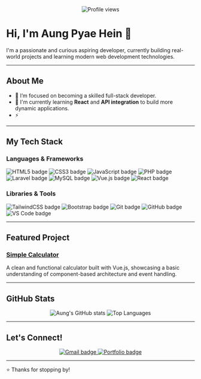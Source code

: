 <div align="center">
  <img src="https://komarev.com/ghpvc/?username=aungpyaeheiin&label=PROFILE+VIEWS&color=2e2e2e&style=for-the-badge" alt="Profile views">
</div>

# Hi, I'm Aung Pyae Hein 👋

I'm a passionate and curious aspiring developer, currently building real-world projects and learning modern web development technologies.

---

## **About Me**

- 🔭 I’m focused on becoming a skilled full-stack developer.
- 🌱 I'm currently learning **React** and **API integration** to build more dynamic applications.
- ⚡ 
---

## **My Tech Stack**

### Languages & Frameworks
<p align="left">
  <img src="https://img.shields.io/badge/HTML5-E34F26?style=for-the-badge&logo=html5&logoColor=white" alt="HTML5 badge"/>
  <img src="https://img.shields.io/badge/CSS3-1572B6?style=for-the-badge&logo=css3&logoColor=white" alt="CSS3 badge"/>
  <img src="https://img.shields.io/badge/JavaScript-F7DF1E?style=for-the-badge&logo=javascript&logoColor=black" alt="JavaScript badge"/>
  <img src="https://img.shields.io/badge/PHP-777BB4?style=for-the-badge&logo=php&logoColor=white" alt="PHP badge"/>
  <img src="https://img.shields.io/badge/Laravel-FF2D20?style=for-the-badge&logo=laravel&logoColor=white" alt="Laravel badge"/>
  <img src="https://img.shields.io/badge/MySQL-4479A1?style=for-the-badge&logo=mysql&logoColor=white" alt="MySQL badge"/>
  <img src="https://img.shields.io/badge/Vue.js-4FC08D?style=for-the-badge&logo=vue.js&logoColor=white" alt="Vue.js badge"/>
  <img src="https://img.shields.io/badge/React-20232A?style=for-the-badge&logo=react&logoColor=61DAFB" alt="React badge"/>
</p>

### Libraries & Tools
<p align="left">
  <img src="https://img.shields.io/badge/TailwindCSS-38B2AC?style=for-the-badge&logo=tailwind-css&logoColor=white" alt="TailwindCSS badge"/>
  <img src="https://img.shields.io/badge/Bootstrap-7952B3?style=for-the-badge&logo=bootstrap&logoColor=white" alt="Bootstrap badge"/>
  <img src="https://img.shields.io/badge/Git-F05032?style=for-the-badge&logo=git&logoColor=white" alt="Git badge"/>
  <img src="https://img.shields.io/badge/GitHub-100000?style=for-the-badge&logo=github&logoColor=white" alt="GitHub badge"/>
  <img src="https://img.shields.io/badge/VS%20Code-007ACC?style=for-the-badge&logo=visual-studio-code&logoColor=white" alt="VS Code badge"/>
</p>

---

## **Featured Project**

### **[Simple Calculator](https://aungpyaeheiin.github.io/calculator/)**
A clean and functional calculator built with Vue.js, showcasing a basic understanding of component-based architecture and event handling.

---

## **GitHub Stats**

<p align="center">
  <img src="https://github-readme-stats.vercel.app/api?username=aungpyaeheiin&show_icons=true&theme=dark&hide_border=true" alt="Aung's GitHub stats"/>
  <img src="https://github-readme-stats.vercel.app/api/top-langs/?username=aungpyaeheiin&layout=compact&theme=dark&hide_border=true" alt="Top Languages"/>
</p>

---

## **Let's Connect!**

<p align="center">
  <a href="mailto:aunggpyaehein@gmail.com">
    <img src="https://img.shields.io/badge/Gmail-D14836?style=for-the-badge&logo=gmail&logoColor=white" alt="Gmail badge"/>
  </a>
  <a href="https://your-portfolio-link.netlify.app" target="_blank">
    <img src="https://img.shields.io/badge/Portfolio-000000?style=for-the-badge&logo=About.me&logoColor=white" alt="Portfolio badge"/>
  </a>
</p>


---
⭐ Thanks for stopping by!
